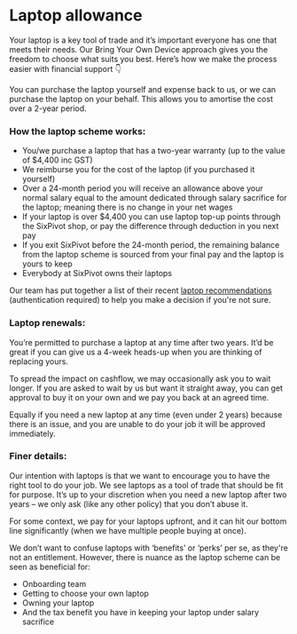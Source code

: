 # Laptop allowance

Your laptop is a key tool of trade and it’s important everyone has one that meets their needs. Our Bring Your Own Device approach gives you the freedom to choose what suits you best. Here’s how we make the process easier with financial support 👇&#x20;

You can purchase the laptop yourself and expense back to us, or we can purchase the laptop on your behalf. This allows you to amortise the cost over a 2-year period.&#x20;

### How the laptop scheme works:

* You/we purchase a laptop that has a two-year warranty (up to the value of $4,400 inc GST) &#x20;
* We reimburse you for the cost of the laptop (if you purchased it yourself)&#x20;
* Over a 24-month period you will receive an allowance above your normal salary equal to the amount dedicated through salary sacrifice for the laptop; meaning there is no change in your net wages&#x20;
* If your laptop is over $4,400 you can use laptop top-up points through the SixPivot shop, or pay the difference through deduction in you next pay&#x20;
* If you exit SixPivot before the 24-month period, the remaining balance from the laptop scheme is sourced from your final pay and the laptop is yours to keep&#x20;
* Everybody at SixPivot owns their laptops&#x20;

Our team has put together a list of their recent [laptop recommendations](https://sixpivot.sharepoint.com/sites/HR/SitePages/Laptop-Recommendations.aspx) (authentication required) to help you make a decision if you're not sure.

### Laptop renewals:&#x20;

You’re permitted to purchase a laptop at any time after two years. It’d be great if you can give us a 4-week heads-up when you are thinking of replacing yours.&#x20;

To spread the impact on cashflow, we may occasionally ask you to wait longer. If you are asked to wait by us but want it straight away, you can get approval to buy it on your own and we pay you back at an agreed time.&#x20;

Equally if you need a new laptop at any time (even under 2 years) because there is an issue, and you are unable to do your job it will be approved immediately. &#x20;

### Finer details: &#x20;

Our intention with laptops is that we want to encourage you to have the right tool to do your job. We see laptops as a tool of trade that should be fit for purpose. It’s up to your discretion when you need a new laptop after two years – we only ask (like any other policy) that you don’t abuse it. &#x20;

For some context, we pay for your laptops upfront, and it can hit our bottom line significantly (when we have multiple people buying at once). &#x20;

We don’t want to confuse laptops with ‘benefits’ or ‘perks’ per se, as they're not an entitlement. However, there is nuance as the laptop scheme can be seen as beneficial for:&#x20;

* Onboarding team&#x20;
* Getting to choose your own laptop&#x20;
* Owning your laptop&#x20;
* And the tax benefit you have in keeping your laptop under salary sacrifice &#x20;
